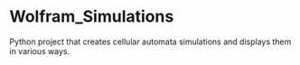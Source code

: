 # Wolfram_Simulations
Python project that creates cellular automata simulations and displays them in various ways.
